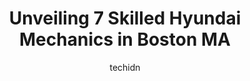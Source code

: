 ---
layout: ampstory
image: https://images.unsplash.com/photo-1630381933629-1ea495aab22d?ixlib=rb-4.0.3&ixid=MnwxMjA3fDB8MHxwaG90by1wYWdlfHx8fGVufDB8fHx8&auto=format&fit=crop&w=640&h=853&q=80
author: techidn
featured: false
description: Experience the excellence of automotive service by visiting the 7 best Hyundai Mechanic in Boston MA, USA. With their expertise, attention to detail, and commitment to customer satisfaction,
title: Unveiling 7 Skilled Hyundai Mechanics in Boston MA
cover:
   title: Unveiling 7 Skilled Hyundai Mechanics in Boston MA
   subtitle: Rickpate
   background: https://images.unsplash.com/photo-1630381933629-1ea495aab22d?ixlib=rb-4.0.3&ixid=MnwxMjA3fDB8MHxwaG90by1wYWdlfHx8fGVufDB8fHx8&auto=format&fit=crop&w=640&h=853&q=80

pages: 
 - layout: thirds
   top: <h1>#1 Brighton Motor Service</h1>
   bottom: "<p>I have gone to this auto shop twice now - once to replace my front brakes and rotors and the second time for the rear brakes and rotors. The owner of the shop George is s</p>"
   background: https://www.knot35.com/toplist/wp-content/uploads/2023/06/best-hyundai-mechanic-1-in-boston-ma-1685839930.png
   backgroundblur: true
 - layout: thirds
   top: <h1>#2 South Bay Auto Body</h1>
   bottom: "<p>1176 Massachusetts Ave, Boston, MA 02125, United States</p>"
   background: https://www.knot35.com/toplist/wp-content/uploads/2023/06/best-hyundai-mechanic-2-in-boston-ma-1685839931.jpeg
   cta:
      link: https://www.knot35.com/toplist/unveiling-7-skilled-hyundai-mechanics-in-boston-ma/
      text: Unveiling 7 Skilled Hyundai Mechanics in Boston MA
 - layout: thirds
   top: <h1>#3 Arborway Auto Services Center</h1>
   bottom: "<p>207 South St, Jamaica Plain, MA 02130, United States</p>"
   background: https://www.knot35.com/toplist/wp-content/uploads/2023/06/best-hyundai-mechanic-3-in-boston-ma-1685839932.jpeg
   cta:
      link: https://www.knot35.com/toplist/unveiling-7-skilled-hyundai-mechanics-in-boston-ma/
      text: Unveiling 7 Skilled Hyundai Mechanics in Boston MA
 - layout: thirds
   top: <h1>#4 Frans Auto Repair</h1>
   bottom: "<p>43 Preble St, South Boston, MA 02127, United States</p>"
   background: https://images.unsplash.com/photo-1553949345-eb786bb3f7ba?ixlib=rb-4.0.3&ixid=MnwxMjA3fDB8MHxwaG90by1wYWdlfHx8fGVufDB8fHx8&auto=format&fit=crop&w=640&h=853&q=80
   cta:
      link: https://www.knot35.com/toplist/unveiling-7-skilled-hyundai-mechanics-in-boston-ma/
      text: Unveiling 7 Skilled Hyundai Mechanics in Boston MA
 - layout: thirds
   top: <h1>#5 Hynes Auto Center</h1>
   bottom: "<p>331 Belgrade Ave, Boston, MA 02131, United States</p>"
   background: https://images.unsplash.com/photo-1547366785-564103df7e13?ixlib=rb-4.0.3&ixid=MnwxMjA3fDB8MHxwaG90by1wYWdlfHx8fGVufDB8fHx8&auto=format&fit=crop&w=640&h=853&q=80
   cta:
      link: https://www.knot35.com/toplist/unveiling-7-skilled-hyundai-mechanics-in-boston-ma/
      text: Unveiling 7 Skilled Hyundai Mechanics in Boston MA
 - layout: thirds
   top: <h1>#6 Swedish Motors</h1>
   bottom: "<p>1090 Commonwealth Ave, Boston, MA 02215, United States</p>"
   background: https://images.unsplash.com/photo-1597773150796-e5c14ebecbf5?ixlib=rb-4.0.3&ixid=MnwxMjA3fDB8MHxwaG90by1wYWdlfHx8fGVufDB8fHx8&auto=format&fit=crop&w=640&h=853&q=80
   cta:
      link: https://www.knot35.com/toplist/unveiling-7-skilled-hyundai-mechanics-in-boston-ma/
      text: Unveiling 7 Skilled Hyundai Mechanics in Boston MA
 - layout: thirds
   top: <h1>#7 Boch Hyundai Service</h1>
   bottom: "<p>1201 Boston Providence Hwy, Norwood, MA 02062, United States</p>"
   background: https://images.unsplash.com/photo-1564951434112-64d74cc2a2d7?ixlib=rb-4.0.3&ixid=MnwxMjA3fDB8MHxwaG90by1wYWdlfHx8fGVufDB8fHx8&auto=format&fit=crop&w=640&h=853&q=80
   cta:
      link: https://www.knot35.com/toplist/unveiling-7-skilled-hyundai-mechanics-in-boston-ma/
      text: Unveiling 7 Skilled Hyundai Mechanics in Boston MA
 - layout: thirds
   middle: Continue reading...
   background: https://images.unsplash.com/photo-1567095761054-7a02e69e5c43?ixlib=rb-4.0.3&ixid=MnwxMjA3fDB8MHxwaG90by1wYWdlfHx8fGVufDB8fHx8&auto=format&fit=crop&w=640&h=853&q=80
   cta:
      link: https://www.knot35.com/toplist/unveiling-7-skilled-hyundai-mechanics-in-boston-ma/
      text: Unveiling 7 Skilled Hyundai Mechanics in Boston MA
      
---